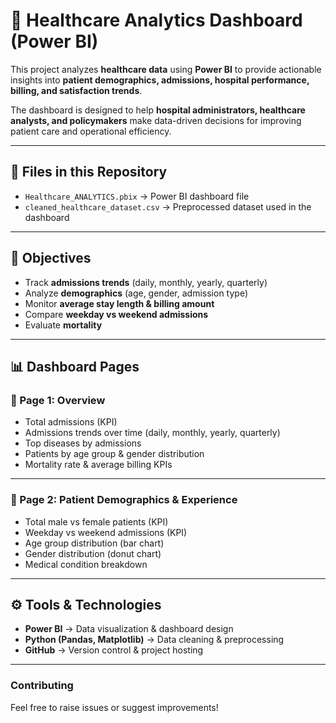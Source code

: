 # 🏥 Healthcare Analytics Dashboard (Power BI)

This project analyzes **healthcare data** using **Power BI** to provide actionable insights into **patient demographics, admissions, hospital performance, billing, and satisfaction trends**.  

The dashboard is designed to help **hospital administrators, healthcare analysts, and policymakers** make data-driven decisions for improving patient care and operational efficiency.  

---

## 📂 Files in this Repository
- `Healthcare_ANALYTICS.pbix` → Power BI dashboard file  
- `cleaned_healthcare_dataset.csv` → Preprocessed dataset used in the dashboard  

---

## 🎯 Objectives
- Track **admissions trends** (daily, monthly, yearly, quarterly)  
- Analyze **demographics** (age, gender, admission type)  
- Monitor **average stay length & billing amount**  
- Compare **weekday vs weekend admissions**  
- Evaluate **mortality**  

---

## 📊 Dashboard Pages

### 🔹 Page 1: Overview
- Total admissions (KPI)  
- Admissions trends over time (daily, monthly, yearly, quarterly)  
- Top diseases by admissions  
- Patients by age group & gender distribution  
- Mortality rate & average billing KPIs  

---

### 🔹 Page 2: Patient Demographics & Experience
- Total male vs female patients (KPI)  
- Weekday vs weekend admissions (KPI)  
- Age group distribution (bar chart)  
- Gender distribution (donut chart)    
- Medical condition breakdown

---

## ⚙️ Tools & Technologies
- **Power BI** → Data visualization & dashboard design  
- **Python (Pandas, Matplotlib)** → Data cleaning & preprocessing  
- **GitHub** → Version control & project hosting
 
---

###  Contributing
Feel free to raise issues or suggest improvements!

